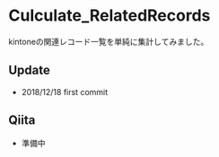# Culculate_RelatedRecords
kintoneの関連レコード一覧を単純に集計してみました。<br/>

## Update
- 2018/12/18 first commit

## Qiita
- 準備中